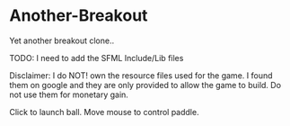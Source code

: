 # Another-Breakout
Yet another breakout clone..

TODO: I need to add the SFML Include/Lib files 

Disclaimer: I do NOT! own the resource files used for the game. I found them on google and they are only provided to allow the game to build. Do not use them for monetary gain.

Click to launch ball.
Move mouse to control paddle.
